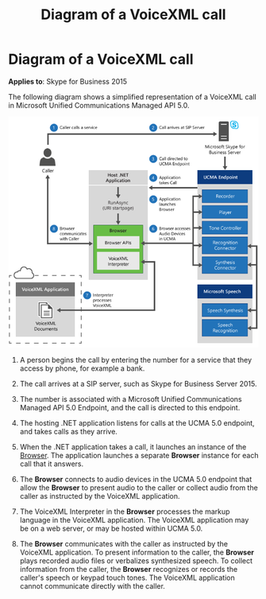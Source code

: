 ﻿---
title: Diagram of a VoiceXML call
TOCTitle: Diagram of a VoiceXML call
ms:assetid: 81874951-9055-4c44-9869-fc2028ac957f
ms:mtpsurl: https://msdn.microsoft.com/en-us/library/Dn466124(v=office.16)
ms:contentKeyID: 65240065
ms.date: 07/27/2015
mtps_version: v=office.16
---

# Diagram of a VoiceXML call


**Applies to**: Skype for Business 2015

The following diagram shows a simplified representation of a VoiceXML call in Microsoft Unified Communications Managed API 5.0.

![Call to a VoiceXML-Based IVR Application](images/Dn466124.VoiceXMLCall_UCMA3(Office.16).png "Call to a VoiceXML-Based IVR Application")

1.  A person begins the call by entering the number for a service that they access by phone, for example a bank.

2.  The call arrives at a SIP server, such as Skype for Business Server 2015.

3.  The number is associated with a Microsoft Unified Communications Managed API 5.0 Endpoint, and the call is directed to this endpoint.

4.  The hosting .NET application listens for calls at the UCMA 5.0 endpoint, and takes calls as they arrive.

5.  When the .NET application takes a call, it launches an instance of the [Browser](https://msdn.microsoft.com/en-us/library/gg452712\(v=office.16\)). The application launches a separate **Browser** instance for each call that it answers.

6.  The **Browser** connects to audio devices in the UCMA 5.0 endpoint that allow the **Browser** to present audio to the caller or collect audio from the caller as instructed by the VoiceXML application.

7.  The VoiceXML Interpreter in the **Browser** processes the markup language in the VoiceXML application. The VoiceXML application may be on a web server, or may be hosted within UCMA 5.0.

8.  The **Browser** communicates with the caller as instructed by the VoiceXML application. To present information to the caller, the **Browser** plays recorded audio files or verbalizes synthesized speech. To collect information from the caller, the **Browser** recognizes or records the caller's speech or keypad touch tones. The VoiceXML application cannot communicate directly with the caller.

